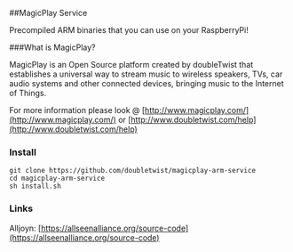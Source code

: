 ##MagicPlay Service

Precompiled ARM binaries that you can use on your RaspberryPi!

###What is MagicPlay?

MagicPlay is an Open Source platform created by doubleTwist that establishes a universal way to stream music to wireless speakers, TVs, car audio systems and other connected devices, bringing music to the Internet of Things.

For more information please look @ [http://www.magicplay.com/](http://www.magicplay.com/) or [http://www.doubletwist.com/help](http://www.doubletwist.com/help)


### Install

```
git clone https://github.com/doubletwist/magicplay-arm-service
cd magicplay-arm-service
sh install.sh
```

### Links

Alljoyn: [https://allseenalliance.org/source-code](https://allseenalliance.org/source-code)


